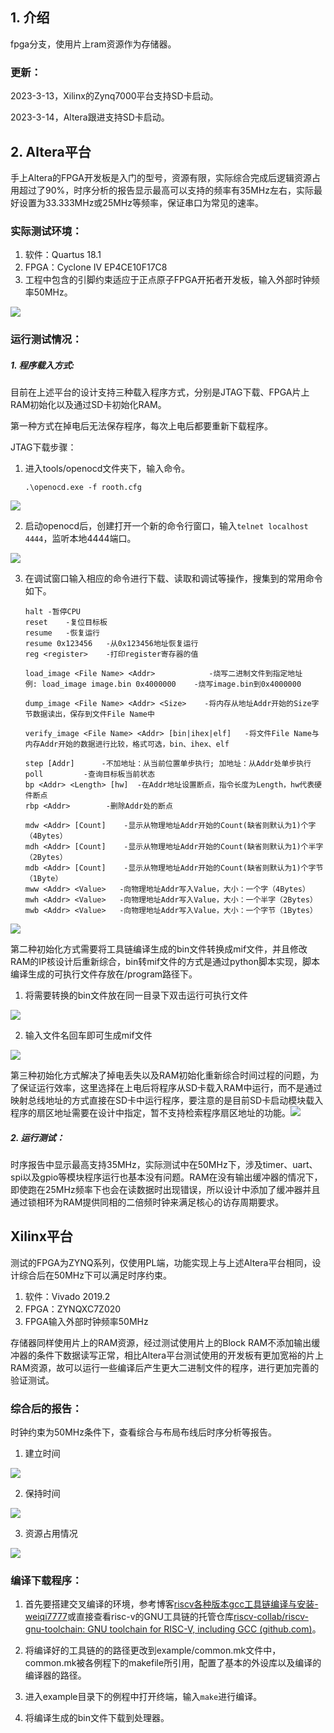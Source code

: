 ## 1. 介绍

fpga分支，使用片上ram资源作为存储器。

### 更新：

2023-3-13，Xilinx的Zynq7000平台支持SD卡启动。

2023-3-14，Altera跟进支持SD卡启动。

## 2. Altera平台

手上Altera的FPGA开发板是入门的型号，资源有限，实际综合完成后逻辑资源占用超过了90%，时序分析的报告显示最高可以支持的频率有35MHz左右，实际最好设置为33.333MHz或25MHz等频率，保证串口为常见的速率。

### 实际测试环境：

1. 软件：Quartus 18.1
2. FPGA：Cyclone Ⅳ EP4CE10F17C8
3. 工程中包含的引脚约束适应于正点原子FPGA开拓者开发板，输入外部时钟频率50MHz。

![](https://gitee.com/havocsite/rooth/raw/fpga/images/DSC_0481.png)

### 运行测试情况：

##### 1. 程序载入方式:

目前在上述平台的设计支持三种载入程序方式，分别是JTAG下载、FPGA片上RAM初始化以及通过SD卡初始化RAM。

第一种方式在掉电后无法保存程序，每次上电后都要重新下载程序。

JTAG下载步骤：

1. 进入tools/openocd文件夹下，输入命令。

   ```
   .\openocd.exe -f rooth.cfg
   ```

![](https://gitee.com/havocsite/rooth/raw/fpga/images/imags_20230314_175825.png)

2. 启动openocd后，创建打开一个新的命令行窗口，输入`telnet localhost 4444`，监听本地4444端口。

![](https://gitee.com/havocsite/rooth/raw/fpga/images/imags_20230314_180001.png)

3. 在调试窗口输入相应的命令进行下载、读取和调试等操作，搜集到的常用命令如下。

   ```
   halt	-暂停CPU
   reset	-复位目标板
   resume 	-恢复运行
   resume 0x123456   -从0x123456地址恢复运行
   reg <register>    -打印register寄存器的值
   
   load_image <File Name> <Addr>		    -烧写二进制文件到指定地址
   例: load_image image.bin 0x4000000  	-烧写image.bin到0x4000000
   
   dump_image <File Name> <Addr> <Size>    -将内存从地址Addr开始的Size字节数据读出，保存到文件File Name中
   
   verify_image <File Name> <Addr> [bin|ihex|elf] 	-将文件File Name与内存Addr开始的数据进行比较，格式可选，bin、ihex、elf
   
   step [Addr]		-不加地址：从当前位置单步执行; 加地址：从Addr处单步执行
   poll		    -查询目标板当前状态
   bp <Addr> <Length> [hw] 	-在Addr地址设置断点，指令长度为Length，hw代表硬件断点
   rbp <Addr>		 -删除Addr处的断点
   
   mdw <Addr> [Count]	 -显示从物理地址Addr开始的Count(缺省则默认为1)个字（4Bytes）
   mdh <Addr> [Count]	 -显示从物理地址Addr开始的Count(缺省则默认为1)个半字（2Bytes）
   mdb <Addr> [Count]	 -显示从物理地址Addr开始的Count(缺省则默认为1)个字节（1Byte）
   mww <Addr> <Value>   -向物理地址Addr写入Value，大小：一个字（4Bytes）
   mwh <Addr> <Value>   -向物理地址Addr写入Value，大小：一个半字（2Bytes）
   mwb <Addr> <Value>   -向物理地址Addr写入Value，大小：一个字节（1Bytes）
   ```

![](https://gitee.com/havocsite/rooth/raw/fpga/images/imags_20230314_175944.png)

第二种初始化方式需要将工具链编译生成的bin文件转换成mif文件，并且修改RAM的IP核设计后重新综合，bin转mif文件的方式是通过python脚本实现，脚本编译生成的可执行文件存放在/program路径下。

1. 将需要转换的bin文件放在同一目录下双击运行可执行文件

![](https://gitee.com/havocsite/rooth/raw/fpga/images/imags_20230314_131709.png)

2. 输入文件名回车即可生成mif文件

![](https://gitee.com/havocsite/rooth/raw/fpga/images/imags_20230314_183532.png)

第三种初始化方式解决了掉电丢失以及RAM初始化重新综合时间过程的问题，为了保证运行效率，这里选择在上电后将程序从SD卡载入RAM中运行，而不是通过映射总线地址的方式直接在SD卡中运行程序，要注意的是目前SD卡启动模块载入程序的扇区地址需要在设计中指定，暂不支持检索程序扇区地址的功能。![](https://gitee.com/havocsite/rooth/raw/fpga/images/imags_20230314_131413.png)



##### 2. 运行测试：

时序报告中显示最高支持35MHz，实际测试中在50MHz下，涉及timer、uart、spi以及gpio等模块程序运行也基本没有问题。RAM在没有输出缓冲器的情况下，即使跑在25MHz频率下也会在读数据时出现错误，所以设计中添加了缓冲器并且通过锁相环为RAM提供同相的二倍频时钟来满足核心的访存周期要求。

## Xilinx平台

测试的FPGA为ZYNQ系列，仅使用PL端，功能实现上与上述Altera平台相同，设计综合后在50MHz下可以满足时序约束。

1. 软件：Vivado 2019.2
2. FPGA：ZYNQXC7Z020
3. FPGA输入外部时钟频率50MHz

存储器同样使用片上的RAM资源，经过测试使用片上的Block RAM不添加输出缓冲器的条件下数据读写正常，相比Altera平台测试使用的开发板有更加宽裕的片上RAM资源，故可以运行一些编译后产生更大二进制文件的程序，进行更加完善的验证测试。

### 综合后的报告：

时钟约束为50MHz条件下，查看综合与布局布线后时序分析等报告。

1. 建立时间

![](https://gitee.com/havocsite/rooth/raw/fpga/images/imags_20230314_215658.png)

2. 保持时间

![](https://gitee.com/havocsite/rooth/raw/fpga/images/imags_20230314_215719.png)

3. 资源占用情况

![](https://gitee.com/havocsite/rooth/raw/fpga/images/imags_20230314_215740.png)

### 编译下载程序：

1. 首先要搭建交叉编译的环境，参考博客[riscv各种版本gcc工具链编译与安装-weiqi7777](http://blog.chinaaet.com/weiqi7777/p/5100062001)或直接查看risc-v的GNU工具链的托管仓库[riscv-collab/riscv-gnu-toolchain: GNU toolchain for RISC-V, including GCC (github.com)](https://github.com/riscv-collab/riscv-gnu-toolchain)。

2. 将编译好的工具链的的路径更改到example/common.mk文件中，common.mk被各例程下的makefile所引用，配置了基本的外设库以及编译的编译器的路径。
3. 进入example目录下的例程中打开终端，输入`make`进行编译。
4. 将编译生成的bin文件下载到处理器。
